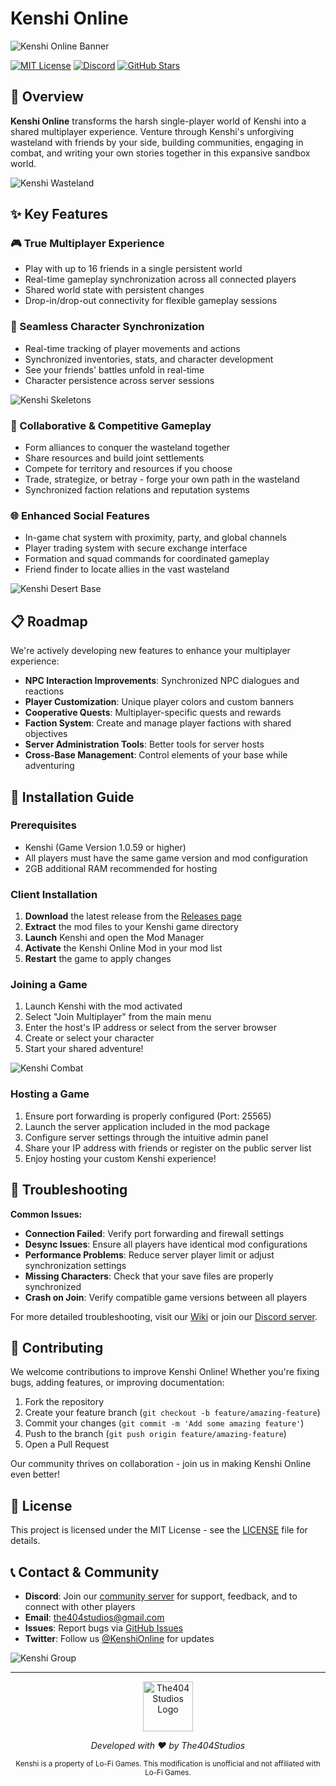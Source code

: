 # Kenshi Online

![Kenshi Online Banner](https://steamuserimages-a.akamaihd.net/ugc/2031732367597903060/7C1A14D6BAF9F5FAB3642F65BBAB8B3AC0DB5231/)

[![MIT License](https://img.shields.io/badge/License-MIT-blue.svg)](LICENSE)
[![Discord](https://img.shields.io/discord/962745762938572870?color=7289DA&label=Discord&logo=discord&logoColor=white)](https://discord.gg/62aDDmtkgb)
[![GitHub Stars](https://img.shields.io/github/stars/The404Studios/Kenshi-Online?style=social)](https://github.com/The404Studios/Kenshi-Online)

## 🌟 Overview

**Kenshi Online** transforms the harsh single-player world of Kenshi into a shared multiplayer experience. Venture through Kenshi's unforgiving wasteland with friends by your side, building communities, engaging in combat, and writing your own stories together in this expansive sandbox world.

![Kenshi Wasteland](https://steamuserimages-a.akamaihd.net/ugc/1809887313585419213/AD27DF1D3D09EB8A10C9EC9E20D56C21EFEFF34F/)

## ✨ Key Features

### 🎮 True Multiplayer Experience
- Play with up to 16 friends in a single persistent world
- Real-time gameplay synchronization across all connected players
- Shared world state with persistent changes
- Drop-in/drop-out connectivity for flexible gameplay sessions

### 🔄 Seamless Character Synchronization
- Real-time tracking of player movements and actions
- Synchronized inventories, stats, and character development
- See your friends' battles unfold in real-time
- Character persistence across server sessions

![Kenshi Skeletons](https://steamuserimages-a.akamaihd.net/ugc/1017194670134266640/EDA0AEF6C8CA682FD69DCFF0EC10A9EBCAA1F764/)

### 🎯 Collaborative & Competitive Gameplay
- Form alliances to conquer the wasteland together
- Share resources and build joint settlements
- Compete for territory and resources if you choose
- Trade, strategize, or betray - forge your own path in the wasteland
- Synchronized faction relations and reputation systems

### 🌐 Enhanced Social Features
- In-game chat system with proximity, party, and global channels
- Player trading system with secure exchange interface
- Formation and squad commands for coordinated gameplay
- Friend finder to locate allies in the vast wasteland

![Kenshi Desert Base](https://steamuserimages-a.akamaihd.net/ugc/772853828102591885/2B78066A1DF7A48D42E0A1E67A0FE4D2CB8D0DD9/)

## 📋 Roadmap

We're actively developing new features to enhance your multiplayer experience:

- **NPC Interaction Improvements**: Synchronized NPC dialogues and reactions
- **Player Customization**: Unique player colors and custom banners
- **Cooperative Quests**: Multiplayer-specific quests and rewards
- **Faction System**: Create and manage player factions with shared objectives
- **Server Administration Tools**: Better tools for server hosts
- **Cross-Base Management**: Control elements of your base while adventuring

## 🚀 Installation Guide

### Prerequisites
- Kenshi (Game Version 1.0.59 or higher) 
- All players must have the same game version and mod configuration
- 2GB additional RAM recommended for hosting

### Client Installation
1. **Download** the latest release from the [Releases page](https://github.com/The404Studios/Kenshi-Online/releases)
2. **Extract** the mod files to your Kenshi game directory
3. **Launch** Kenshi and open the Mod Manager
4. **Activate** the Kenshi Online Mod in your mod list
5. **Restart** the game to apply changes

### Joining a Game
1. Launch Kenshi with the mod activated
2. Select "Join Multiplayer" from the main menu
3. Enter the host's IP address or select from the server browser
4. Create or select your character
5. Start your shared adventure!

![Kenshi Combat](https://steamuserimages-a.akamaihd.net/ugc/770608335950892539/4EF6F0B47FFBAA32EF1AFEFF0AEE9B91EF14A5E2/)

### Hosting a Game
1. Ensure port forwarding is properly configured (Port: 25565)
2. Launch the server application included in the mod package
3. Configure server settings through the intuitive admin panel
4. Share your IP address with friends or register on the public server list
5. Enjoy hosting your custom Kenshi experience!

## 🔧 Troubleshooting

**Common Issues:**
- **Connection Failed**: Verify port forwarding and firewall settings
- **Desync Issues**: Ensure all players have identical mod configurations
- **Performance Problems**: Reduce server player limit or adjust synchronization settings
- **Missing Characters**: Check that your save files are properly synchronized
- **Crash on Join**: Verify compatible game versions between all players

For more detailed troubleshooting, visit our [Wiki](https://github.com/The404Studios/Kenshi-Online/wiki) or join our [Discord server](https://discord.gg/62aDDmtkgb).

## 👥 Contributing

We welcome contributions to improve Kenshi Online! Whether you're fixing bugs, adding features, or improving documentation:

1. Fork the repository
2. Create your feature branch (`git checkout -b feature/amazing-feature`)
3. Commit your changes (`git commit -m 'Add some amazing feature'`)
4. Push to the branch (`git push origin feature/amazing-feature`)
5. Open a Pull Request

Our community thrives on collaboration - join us in making Kenshi Online even better!

## 📝 License

This project is licensed under the MIT License - see the [LICENSE](LICENSE) file for details.

## 📞 Contact & Community

- **Discord**: Join our [community server](https://discord.gg/62aDDmtkgb) for support, feedback, and to connect with other players
- **Email**: [the404studios@gmail.com](mailto:the404studios@gmail.com)
- **Issues**: Report bugs via [GitHub Issues](https://github.com/The404Studios/Kenshi-Online/issues)
- **Twitter**: Follow us [@KenshiOnline](https://twitter.com/KenshiOnline) for updates

![Kenshi Group](https://steamuserimages-a.akamaihd.net/ugc/779614711132416358/CC2DA5432AA4E85C1D0EA62F34F21FF99E4DC027/)

---

<div align="center">
  <img src="https://i.imgur.com/dXWADbw.png" alt="The404Studios Logo" width="80">
  <p><i>Developed with ❤️ by The404Studios</i></p>
  <p><small>Kenshi is a property of Lo-Fi Games. This modification is unofficial and not affiliated with Lo-Fi Games.</small></p>
</div>
